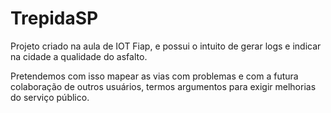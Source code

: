 # TrepidaSP

Projeto criado na aula de IOT Fiap, e possui o intuito de gerar logs e indicar na cidade a qualidade do asfalto.

Pretendemos com isso mapear as vias com problemas e com a futura colaboração de outros usuários, termos argumentos para exigir melhorias do serviço público.